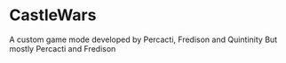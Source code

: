 CastleWars
==========
A custom game mode developed by Percacti, Fredison and Quintinity
But mostly Percacti and Fredison
